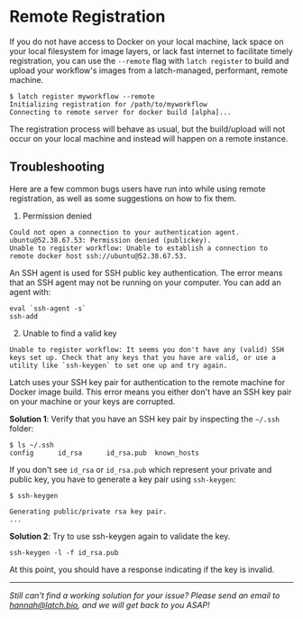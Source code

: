 # Remote Registration 

If you do not have access to Docker on your local machine, lack space on your
local filesystem for image layers, or lack fast internet to facilitate timely
registration, you can use the `--remote` flag with `latch register` to build and
upload your workflow's images from a latch-managed, performant, remote machine.


```
$ latch register myworkflow --remote
Initializing registration for /path/to/myworkflow
Connecting to remote server for docker build [alpha]...

```

The registration process will behave as usual, but the build/upload will not occur on your local machine and instead will happen on a remote instance.

## Troubleshooting
Here are a few common bugs users have run into while using remote registration, as well as some suggestions on how to fix them.
1. Permission denied

```
Could not open a connection to your authentication agent.
ubuntu@52.38.67.53: Permission denied (publickey).
Unable to register workflow: Unable to establish a connection to remote docker host ssh://ubuntu@52.38.67.53.
```

An SSH agent is used for SSH public key authentication. The error means that an SSH agent may not be running on your computer. You can add an agent with: 

```
eval `ssh-agent -s`
ssh-add
```

2. Unable to find a valid key

```
Unable to register workflow: It seems you don't have any (valid) SSH keys set up. Check that any keys that you have are valid, or use a utility like `ssh-keygen` to set one up and try again.
```
Latch uses your SSH key pair for authentication to the remote machine for Docker image build. This error means you either don't have an SSH key pair on your machine or your keys are corrupted. 

**Solution 1**: Verify that you have an SSH key pair by inspecting the `~/.ssh` folder:
```
$ ls ~/.ssh 
config		id_rsa		id_rsa.pub	known_hosts
``` 

If you don't see `id_rsa` or `id_rsa.pub` which represent your private and public key, you have to generate a key pair using `ssh-keygen`:
```
$ ssh-keygen

Generating public/private rsa key pair.
...
```

**Solution 2**: 
Try to use ssh-keygen again to validate the key.
```
ssh-keygen -l -f id_rsa.pub
```
At this point, you should have a response indicating if the key is invalid.


---
*Still can't find a working solution for your issue? Please send an email to hannah@latch.bio, and we will get back to you ASAP!*